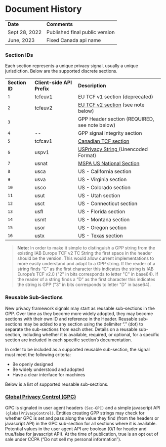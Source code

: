 
# Document History
<table>
  <tr>
    <td><strong>Date</strong></td>
    <td><strong>Comments</strong></td>
  </tr>
  <tr>
	  <td>Sept 28, 2022</td>    
    <td>Published final public version</td>
  </tr>
	  <tr>
	  <td>June, 2023</td>    
    <td>Fixed Canada api name</td>
  </tr>
  </table>
  
### Section IDs

Each section represents a unique privacy signal, usually a unique jurisdiction. Below are the supported discrete sections.

  <table>
  <tr>
    <td><strong>Section ID</strong></td>
    <td><strong>Client-side API Prefix</strong></td>
    <td><strong>Description</strong></td>
  </tr>
  <tr>
    <td><code>1</code></td>
    <td>tcfeuv1</td>
    <td>EU TCF v1 section (deprecated)</td>
  </tr>
  <tr>
    <td><code>2</code></td>
    <td>tcfeuv2</td>
    <td><a href="https://github.com/InteractiveAdvertisingBureau/Global-Privacy-Platform/tree/main/Sections/EEA">EU TCF v2 section</a> (see note below)</td>
  </tr>
  <tr>
    <td><code>3</code></td>
    <td></td>
    <td>GPP Header section (REQUIRED, see note below)</td>
  </tr>
  <tr>
    <td><code>4</code></td>
    <td>--</td>
    <td>GPP signal integrity section</td>
      </tr>
  <tr>
    <td><code>5</code></td>
    <td>tcfcav1</td>
    <td><a href="https://github.com/InteractiveAdvertisingBureau/Global-Privacy-Platform/tree/main/Sections/Canada">Canadian TCF section</a></td>
  </tr>
  <tr>
    <td><code>6</code></td>
    <td>uspv1</td>
    <td><a href="https://github.com/InteractiveAdvertisingBureau/USPrivacy/blob/master/CCPA/US%20Privacy%20String.md">USPrivacy String </a>(Unencoded Format)</td>
  </tr>
  <tr>
    <td><code>7</code></td>
    <td>usnat</td>
    <td><a href="https://github.com/InteractiveAdvertisingBureau/Global-Privacy-Platform/tree/main/Sections/US-National">MSPA US National Section</a></td>
  </tr>
  <tr>
    <td><code>8</code></td>
    <td>usca</td>
    <td>US - California section </td>
     </tr>
  <tr>
    <td><code>9</code></td>
    <td>usva</td>
    <td>US - Virginia section </td>
      </tr>
  <tr>
    <td><code>10</code></td>
    <td>usco</td>
    <td>US - Colorado section </td>
  </tr>
  <tr>
    <td><code>11</code></td>
    <td>usut</td>
    <td>US - Utah section </td>
  </tr>
  <tr>
    <td><code>12</code></td>
    <td>usct</td>
    <td>US - Connecticut section </td>
     </td>
     </td>
  </tr>
<tr>
    <td><code>13</code></td>
    <td>usfl</td>
    <td>US - Florida section </td>
     </td>
     </td>
<tr>
    <td><code>14</code></td>
    <td>usmt</td>
    <td>US - Montana section </td>
     </td>
     </td>
  </tr>
 <tr>
    <td><code>15</code></td>
    <td>usor</td>
    <td>US - Oregon section </td>
     </td>
     </td>
  </tr>
 <tr>
    <td><code>16</code></td>
    <td>ustx</td>
    <td>US - Texas section </td>
     </td>
     </td>
  </tr>
</table>

>**Note:** In order to make it simple to distinguish a GPP string from the existing IAB Europe TCF  v2 TC String the first space in the header should be the version. This would allow current implementations to more easily understand and adapt to a GPP string. If the reader of a string finds “C” as the first character this indicates the string is IAB Europe’s TCF v2.0 ("2" in bits corresponds to letter "C" in base64). If the reader of a string finds a “D” as the first character this indicates the string is GPP ("3" in bits corresponds to letter "D" in base64). 


### Reusable Sub-Sections

New privacy framework signals may start as reusable sub-sections in the GPP. Over time as they become more widely adopted, they may become sections with their own ID and reference in the Header. Reusable sub-sections may be added to any section using the delimiter “.” (dot) to separate the sub-sections from each other. Details on a reusable sub-section, including whether it is available, required, or optional, for a specific section are included in each specific section’s documentation.
 
 
In order to be included as a supported reusable sub-section, the signal must meet the following criteria: 

- Be openly designed
- Be widely understood and adopted
- Have a clear interface for machines


Below is a list of supported reusable sub-sections. 

### [Global Privacy Control (GPC)](https://globalprivacycontrol.github.io/gpc-spec/)

GPC is signaled in user agent headers `(Sec-GPC)` and a simple javascript API `(globalPrivacyControl)`. Entities creating GPP strings may check for whether GPC is set and pass along the value they find (from the headers or javascript API) in the GPC sub-section for all sections where it is available. Potential values in the user agent API are boolean (0/1 for header and true/false for javascript API). At the time of publication, true is an opt out of sale under CCPA (“Do not sell my personal information”).

